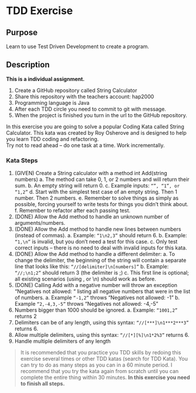 # TDD Exercise
## Purpose
Learn to use Test Driven Development to create a program.

## Description

**This is a individual assignment.**  
 
1. Create a GitHub repository called String Calculator  
2. Share this repository with the teachers account: hap2000
3. Programming language is Java  
4. After each TDD circle you need to commit to git with message.  
5. When the project is finished you turn in the url to the GitHub repository.  

In this exercise you are going to solve a popular Coding Kata called String Calculator.  This kata was created by Roy Osherove and is designed to help you learn TDD coding and refactoring.  
Try not to read ahead – do one task at a time. Work incrementally. 

### Kata Steps 
1. (GIVEN) Create a String calculator with a method int Add(string numbers) 
   a. The method can take 0, 1, or 2 numbers and will return their sum. 
   b. An empty string will return 0. 
   c. Example inputs: `“”, “1”, or “1,2”` 
   d. Start with the simplest test case of an empty string. Then 1 number. Then 2 numbers. 
   e. Remember to solve things as simply as possible, forcing yourself to write tests for things you didn’t think about. 
   f. Remember to refactor after each passing test. 
2. (DONE) Allow the Add method to handle an unknown number of arguments/numbers. 
3. (DONE) Allow the Add method to handle new lines between numbers (instead of commas). 
   a. Example: `“1\n2,3”` should return 6. 
   b. Example: `“1,\n”` is invalid, but you don’t need a test for this case. 
   c. Only test correct inputs – there is no need to deal with invalid inputs for this kata. 
4. (DONE) Allow the Add method to handle a different delimiter: 
   a. To change the delimiter, the beginning of the string will contain a separate line that looks like this: `“//[delimiter]\n[numbers]”` 
   b. Example: `“//;\n1;2”` should return 3 (the delimiter is ;) 
   c. This first line is optional; all existing scenarios (using , or \n) should work as before. 
5. (DONE) Calling Add with a negative number will throw an exception “Negatives not allowed: “ listing all negative numbers that were in the list of numbers. 
   a. Example `“-1,2”` throws “Negatives not allowed: -1” 
   b. Example `“2,-4,3,-5”` throws “Negatives not allowed: -4,-5” 
6. Numbers bigger than 1000 should be ignored. 
   a. Example: `“1001,2”` returns 2 
7. Delimiters can be of any length, using this syntax: `“//[***]\n1***2***3”` returns 6. 
8. Allow multiple delimiters, using this syntax: `“//[*][%]\n1*2%3”` returns 6. 
9. Handle multiple delimiters of any length


> It is recommended that you practice you TDD skills by redoing this exercise several times or other TDD katas (search for TDD Kata). You can try to do as many steps as you can in a 60 minute period. I recommend that you try the kata again from scratch until you can complete the entire thing within 30 minutes. **In this exercise you need to finish all steps.**


